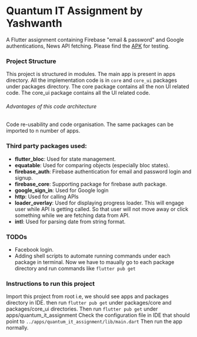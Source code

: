 # Quantum IT Assignment by Yashwanth

A Flutter assignment containing Firebase "email & password" and Google authentications, News API fetching.
Please find the [APK](https://drive.google.com/file/d/1v1uP0mw_IYdWUv0QBwinc5LyH9_FTB-j/view?usp=sharing) for testing.

### Project Structure

This project is structured in modules. The main app is present in apps directory. All the implementation code is in `core` and `core_ui` packages under packages directory.
The core package contains all the non UI related code.
The core_ui package contains all the UI related code.
###### Advantages of this code architecture
Code re-usability and code organisation. The same packages can be imported to n number of apps.

### Third party packages used:
- **flutter_bloc**: Used for state management.
- **equatable**: Used for comparing objects (especially bloc states).
- **firebase_auth**: Firebase authentication for email and password login and signup.
- **firebase_core**: Supporting package for firebase auth package.
- **google_sign_in**: Used for Google login
- **http**: Used for calling APIs
- **loader_overlay**: Used for displaying progress loader. This will engage user while API is getting called. So that user will not move away or click something while we are fetching data from API.
- **intl**: Used for parsing date from string format.

### TODOs
- Facebook login.
- Adding shell scripts to automate running commands under each package in terminal. Now we have to maually go to each package directory and run commands like `flutter pub get`

### Instructions to run this project
Import this project from root i.e, we should see apps and packages directory in IDE.
then run `flutter pub get` under packages/core and packages/core_ui directories. Then run `flutter pub get` under apps/quantum_it_assignment
Check the configuration file in IDE that should point to `../apps/quantum_it_assignment/lib/main.dart`
Then run the app normally.